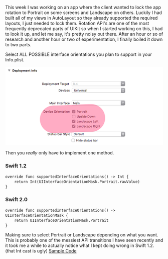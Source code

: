 <!--
Title: Per-View Auto-Rotation Locking Made Easy for iOS 8 and 9
Description: Lock your view controller orientation with this one weird trick.
Date: 2016/01/26
Template: post
Blog: true
-->

This week I was working on an app where the client wanted to lock the
app rotation to Portrait on some screens and Landscape on others.
Luckily I had built all of my views in AutoLayout so they already
supported the required layouts, I just needed to lock them. Rotation
API's are one of the most frequently deprecated parts of UIKit so when I
started working on this, I had to look it up, and let me say, it's
pretty noisy out there. After an hour or so of research and another hour
or two of experimentation, I finally boiled it down to two parts.

Select ALL POSSIBLE interface orientations you plan to support in your Info.plist.

![Screenshot][1]

Then you *really* only have to implement one method.

### Swift 1.2

```
override func supportedInterfaceOrientations() -> Int {
    return Int(UIInterfaceOrientationMask.Portrait.rawValue)
}
```

### Swift 2.0

```
override func supportedInterfaceOrientations() -> UIInterfaceOrientationMask {
    return UIInterfaceOrientationMask.Portrait
}
```

Making sure to select Portrait or Landscape depending on what you want.
This is probably one of the messiest API transitions I have seen
recently and it took me a while to actually notice what I kept doing
wrong in Swift 1.2. (that Int cast is ugly)
[Sample Code][2]

[1]: content/images/InterfaceOrientation.png
[2]: content/downloads/RotationTest.zip